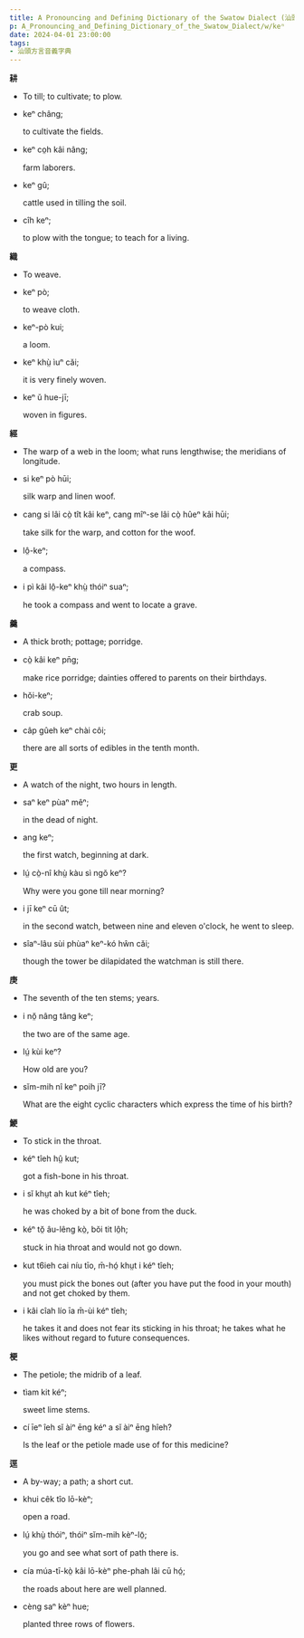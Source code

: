 ```yaml
---
title: A Pronouncing and Defining Dictionary of the Swatow Dialect (汕頭方言音義字典) / keⁿ
p: A_Pronouncing_and_Defining_Dictionary_of_the_Swatow_Dialect/w/keⁿ
date: 2024-04-01 23:00:00
tags: 
- 汕頭方言音義字典
---
```



**耕**
- To till; to cultivate; to plow.

- keⁿ châng;

  to cultivate the fields.

- keⁿ co̤h kâi nâng;

  farm laborers.

- keⁿ gû;

  cattle used in tilling the soil.

- cîh keⁿ;

  to plow with the tongue; to teach for a living.

**織**
- To weave.

- keⁿ pò;

  to weave cloth.

- keⁿ-pò kui;

  a loom.

- keⁿ khṳ̀ ìuⁿ căi;

  it is very finely woven.

- keⁿ ŭ hue-jī;

  woven in figures.

**經**
- The warp of a web in the loom; what runs lengthwise; the meridians of longitude.

- si keⁿ pò hūi;

  silk warp and linen woof.

- cang si lâi cò̤ tît kâi keⁿ, cang mîⁿ-se lâi cò̤ hûeⁿ kâi hūi;

  take silk for the warp, and cotton for the woof.

- lô̤-keⁿ;

  a compass.

- i pì kâi lô̤-keⁿ khṳ̀ thóiⁿ suaⁿ;

  he took a compass and went to locate a grave.

**羹**
- A thick broth; pottage; porridge.

- cò̤ kâi keⁿ pn̄g;

  make rice porridge; dainties offered to parents on their birthdays.

- hŏi-keⁿ;

  crab soup.

- câp gûeh keⁿ chài côi;

  there are all sorts of edibles in the tenth month.

**更**
- A watch of the night, two hours in length.

- saⁿ keⁿ pùaⁿ mêⁿ;

  in the dead of night.

- ang keⁿ;

  the first watch, beginning at dark.

- lṳ́ cò̤-nî khṳ̀ kàu sì ngŏ keⁿ?

  Why were you gone till near morning?

- i jī keⁿ cū ût;

  in the second watch, between nine and eleven o'clock, he went to sleep.

- sîaⁿ-lâu sùi phùaⁿ keⁿ-kó hŵn căi;

  though the tower be dilapidated the watchman is still there.

**庚**
- The seventh of the ten stems; years.

- i nŏ̤ nâng tâng keⁿ;

  the two are of the same age.

- lṳ́ kùi keⁿ?

  How old are you?

- sĭm-mih nî keⁿ poih jī?

  What are the eight cyclic characters which express the time of his birth?



**鯁**
- To stick in the throat.

- kéⁿ tîeh hṳ̂ kut;

  got a fish-bone in his throat.

- i sĭ khṳt ah kut kéⁿ tîeh;

  he was choked by a bit of bone from the duck.

- kéⁿ tŏ̤ âu-lêng kò̤, bŏi tit lô̤h;

  stuck in hia throat and would not go down.

- kut t6ieh cai níu tīo, m̄-hó̤ khṳt i kéⁿ tîeh;

  you must pick the bones out (after you have put the food in your mouth) and not get choked by them.

- i kâi cîah lío īa m̄-ùi kéⁿ tîeh;

  he takes it and does not fear its sticking in his throat; he takes what he likes without regard to future consequences.

**梗**
- The petiole; the midrib of a leaf.

- tìam kit kéⁿ;

  sweet lime stems.

- cí īeⁿ îeh sĭ àiⁿ ēng kéⁿ a sĭ àiⁿ ēng hîeh?

  Is the leaf or the petiole made use of for this medicine?

**逕**
- A by-way; a path; a short cut.

- khui cêk tîo lō-kèⁿ;

  open a road.

- lṳ́ khṳ̀ thóiⁿ, thóiⁿ sĭm-mih kèⁿ-lō̤;

  you go and see what sort of path there is.

- cía múa-tī-kò̤ kâi lō-kèⁿ phe-phah lâi cū hó̤;

  the roads about here are well planned.

- cèng saⁿ kèⁿ hue;

  planted three rows of flowers.